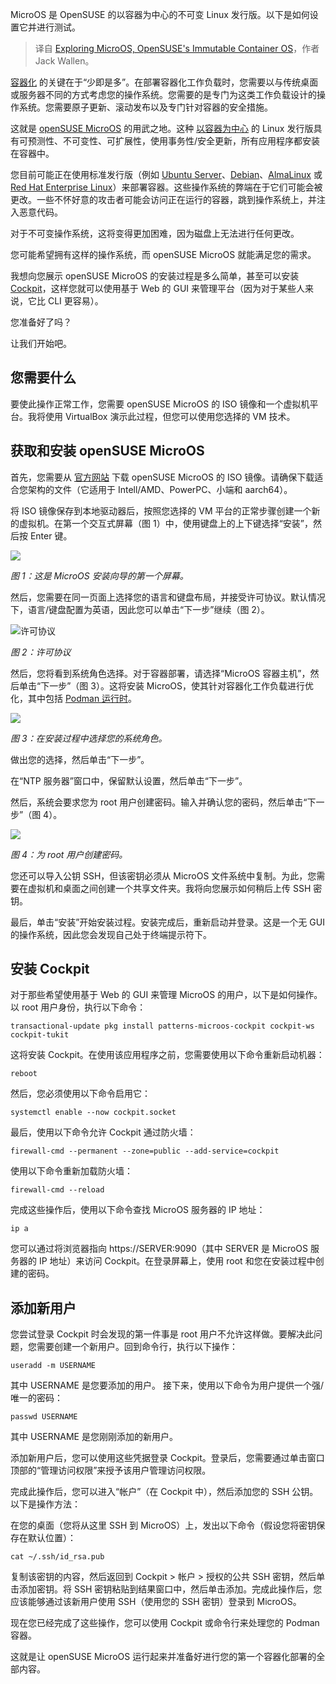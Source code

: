 
<!--
title: 探索MicroOS，OpenSUSE的不可变容器操作系统
cover: https://cdn.thenewstack.io/media/2024/07/a0489be3-opensuse-microos.png
-->

MicroOS 是 OpenSUSE 的以容器为中心的不可变 Linux 发行版。以下是如何设置它并进行测试。

> 译自 [Exploring MicroOS, OpenSUSE's Immutable Container OS](https://thenewstack.io/exploring-microos-opensuses-immutable-container-os/)，作者 Jack Wallen。

[容器化](https://thenewstack.io/containers/) 的关键在于“少即是多”。在部署容器化工作负载时，您需要以与传统桌面或服务器不同的方式考虑您的操作系统。您需要的是专门为这类工作负载设计的操作系统。您需要原子更新、滚动发布以及专门针对容器的安全措施。

这就是 [openSUSE MicroOS](https://microos.opensuse.org/) 的用武之地。这种 [以容器为中心](https://thenewstack.io/canonical-offers-lts-distroless-containerized-apps-for-k8s/) 的 Linux 发行版具有可预测性、不可变性、可扩展性，使用事务性/安全更新，所有应用程序都安装在容器中。

您目前可能正在使用标准发行版（例如 [Ubuntu Server](https://thenewstack.io/how-to-install-ubuntu-pro-on-your-servers/)、[Debian](https://thenewstack.io/install-a-full-lamp-stack-on-a-debian-server/)、[AlmaLinux](https://thenewstack.io/linux-and-cloud-native-security-almalinux/) 或 [Red Hat Enterprise Linux](https://www.openshift.com/try?utm_content=inline+mention)）来部署容器。这些操作系统的弊端在于它们可能会被更改。一些不怀好意的攻击者可能会访问正在运行的容器，跳到操作系统上，并注入恶意代码。

对于不可变操作系统，这将变得更加困难，因为磁盘上无法进行任何更改。

您可能希望拥有这样的操作系统，而 openSUSE MicroOS 就能满足您的需求。

我想向您展示 openSUSE MicroOS 的安装过程是多么简单，甚至可以安装 [Cockpit](https://cockpit-project.org/)，这样您就可以使用基于 Web 的 GUI 来管理平台（因为对于某些人来说，它比 CLI 更容易）。

您准备好了吗？

让我们开始吧。

## 您需要什么

要使此操作正常工作，您需要 openSUSE MicroOS 的 ISO 镜像和一个虚拟机平台。我将使用 VirtualBox 演示此过程，但您可以使用您选择的 VM 技术。

## 获取和安装 openSUSE MicroOS

首先，您需要从 [官方网站](https://get.opensuse.org/microos/) 下载 openSUSE MicroOS 的 ISO 镜像。请确保下载适合您架构的文件（它适用于 Intell/AMD、PowerPC、小端和 aarch64）。

将 ISO 镜像保存到本地驱动器后，按照您选择的 VM 平台的正常步骤创建一个新的虚拟机。在第一个交互式屏幕（图 1）中，使用键盘上的上下键选择“安装”，然后按 Enter 键。

![](https://cdn.thenewstack.io/media/2024/07/f9dedb12-microos1.jpg)

*图 1：这是 MicroOS 安装向导的第一个屏幕。*

然后，您需要在同一页面上选择您的语言和键盘布局，并接受许可协议。默认情况下，语言/键盘配置为英语，因此您可以单击“下一步”继续（图 2）。

![许可协议](https://cdn.thenewstack.io/media/2024/07/65e54e4e-microos2.jpg)

*图 2：许可协议*

然后，您将看到系统角色选择。对于容器部署，请选择“MicroOS 容器主机”，然后单击“下一步”（图 3）。这将安装 MicroOS，使其针对容器化工作负载进行优化，其中包括 [Podman 运行时](https://thenewstack.io/red-hat-podman-lab-gets-developers-started-on-genai/)。

![](https://cdn.thenewstack.io/media/2024/07/c62b667f-microos3.jpg)

*图 3：在安装过程中选择您的系统角色。*

做出您的选择，然后单击“下一步”。

在“NTP 服务器”窗口中，保留默认设置，然后单击“下一步”。

然后，系统会要求您为 root 用户创建密码。输入并确认您的密码，然后单击“下一步”（图 4）。

![](https://cdn.thenewstack.io/media/2024/07/08d1c1eb-microos4.jpg)

*图 4：为 root 用户创建密码。*

您还可以导入公钥 SSH，但该密钥必须从 MicroOS 文件系统中复制。为此，您需要在虚拟机和桌面之间创建一个共享文件夹。我将向您展示如何稍后上传 SSH 密钥。

最后，单击“安装”开始安装过程。安装完成后，重新启动并登录。这是一个无 GUI 的操作系统，因此您会发现自己处于终端提示符下。

## 安装 Cockpit

对于那些希望使用基于 Web 的 GUI 来管理 MicroOS 的用户，以下是如何操作。以 root 用户身份，执行以下命令：

```
transactional-update pkg install patterns-microos-cockpit cockpit-ws cockpit-tukit
```

这将安装 Cockpit。在使用该应用程序之前，您需要使用以下命令重新启动机器：

```
reboot
```

然后，您必须使用以下命令启用它：

```
systemctl enable --now cockpit.socket
```

最后，使用以下命令允许 Cockpit 通过防火墙：

```
firewall-cmd --permanent --zone=public --add-service=cockpit
```

使用以下命令重新加载防火墙：

```
firewall-cmd --reload
```

完成这些操作后，使用以下命令查找 MicroOS 服务器的 IP 地址：

```
ip a
```

您可以通过将浏览器指向 https://SERVER:9090（其中 SERVER 是 MicroOS 服务器的 IP 地址）来访问 Cockpit。在登录屏幕上，使用 root 和您在安装过程中创建的密码。

## 添加新用户

您尝试登录 Cockpit 时会发现的第一件事是 root 用户不允许这样做。要解决此问题，您需要创建一个新用户。回到命令行，执行以下操作：

```
useradd -m USERNAME
``` 

其中 USERNAME 是您要添加的用户。
接下来，使用以下命令为用户提供一个强/唯一的密码：

```
passwd USERNAME
```

其中 USERNAME 是您刚刚添加的新用户。

添加新用户后，您可以使用这些凭据登录 Cockpit。登录后，您需要通过单击窗口顶部的“管理访问权限”来授予该用户管理访问权限。

完成此操作后，您可以进入“帐户”（在 Cockpit 中），然后添加您的 SSH 公钥。以下是操作方法：

在您的桌面（您将从这里 SSH 到 MicroOS）上，发出以下命令（假设您将密钥保存在默认位置）：

```
cat ~/.ssh/id_rsa.pub
``` 

复制该密钥的内容，然后返回到 Cockpit > 帐户 > 授权的公共 SSH 密钥，然后单击添加密钥。将 SSH 密钥粘贴到结果窗口中，然后单击添加。完成此操作后，您应该能够通过该新用户使用 SSH（使用您的 SSH 密钥）登录到 MicroOS。

现在您已经完成了这些操作，您可以使用 Cockpit 或命令行来处理您的 Podman 容器。

这就是让 openSUSE MicroOS 运行起来并准备好进行您的第一个容器化部署的全部内容。

